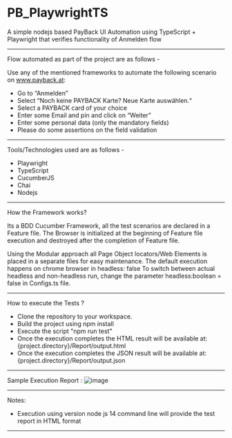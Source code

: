 # PB_PlaywrightTS

A simple nodejs based PayBack UI Automation using TypeScript + Playwright that verifies functionality of Anmelden flow

****************************************************************************
Flow automated as part of the project are as follows -

Use any of the mentioned frameworks to automate the following scenario on www.payback.at:
* Go to “Anmelden”
* Select “Noch keine PAYBACK Karte? Neue Karte auswählen.“
* Select a PAYBACK card of your choice
* Enter some Email and pin and click on “Weiter”
* Enter some personal data (only the mandatory fields)
* Please do some assertions on the field validation

****************************************************************************
Tools/Technologies used are as follows - 

* Playwright
* TypeScript
* CucumberJS
* Chai 
* Nodejs

****************************************************************************
How the Framework works?

Its a BDD Cucumber Framework, all the test scenarios are declared in a Feature file.
The Browser is initialized at the beginning of Feature file execution and destroyed after the completion of Feature file.

Using the Modular approach all Page Object locators/Web Elements is placed in a separate files for easy maintenance. The default execution happens on chrome browser in headless: false
To switch between actual headless and non-headless run, change the parameter headless:boolean = false in Configs.ts file.

****************************************************************************
How to execute the Tests ?

* Clone the repository to your workspace.
* Build the project using npm install
* Execute the script "npm run test"
* Once the execution completes the HTML result will be available at: {project.directory}/Report/output.html
* Once the execution completes the JSON result will be available at: {project.directory}/Report/output.json

****************************************************************************
 Sample Execution Report :
![image](https://user-images.githubusercontent.com/110985162/184205836-6d0e1727-eac9-473a-af45-6ecc9a94fc64.png)

****************************************************************************
Notes:
* Execution using version node js 14 command line will provide the test report in HTML format

****************************************************************************
